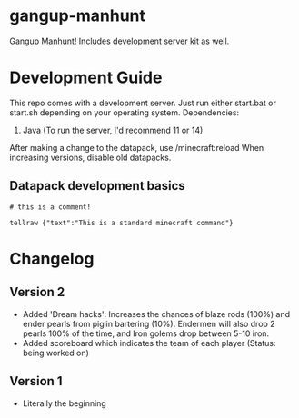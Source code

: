 # gangup-manhunt
Gangup Manhunt! Includes development server kit as well.

# Development Guide
This repo comes with a development server. Just run either start.bat or start.sh depending on your operating system.
Dependencies:
1. Java (To run the server, I'd recommend 11 or 14)

After making a change to the datapack, use /minecraft:reload
When increasing versions, disable old datapacks.

## Datapack development basics
`# this is a comment!`

`tellraw {"text":"This is a standard minecraft command"}`

# Changelog
## Version 2
- Added 'Dream hacks': Increases the chances of blaze rods (100%) and ender pearls from piglin bartering (10%). Endermen will also drop 2 pearls 100% of the time, and Iron golems drop between 5-10 iron.
- Added scoreboard which indicates the team of each player (Status: being worked on)

## Version 1
- Literally the beginning
